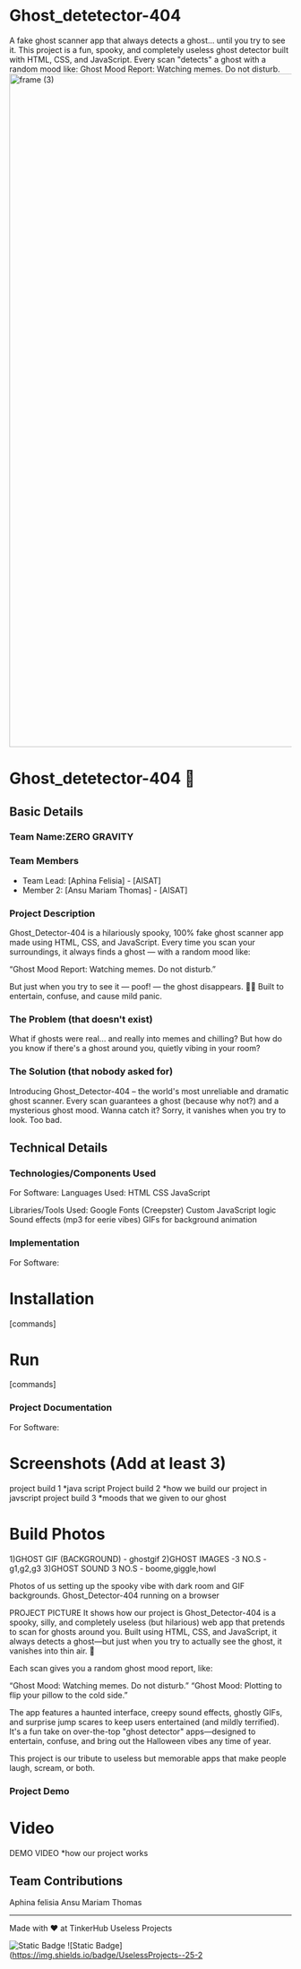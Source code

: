 # Ghost_detetector-404
A fake ghost scanner app that always detects a ghost... until you try to see it.  This project is a fun, spooky, and completely useless ghost detector built with HTML, CSS, and JavaScript. Every scan "detects" a ghost with a random mood like:  Ghost Mood Report: Watching memes. Do not disturb.
<img width="3188" height="1202" alt="frame (3)" src="https://github.com/user-attachments/assets/517ad8e9-ad22-457d-9538-a9e62d137cd7" />


#  Ghost_detetector-404 🎯


## Basic Details
### Team Name:ZERO GRAVITY


### Team Members
- Team Lead: [Aphina Felisia] - [AISAT]
- Member 2: [Ansu Mariam Thomas] - [AISAT]

### Project Description
Ghost_Detector-404 is a hilariously spooky, 100% fake ghost scanner app made using HTML, CSS, and JavaScript. Every time you scan your surroundings, it always finds a ghost — with a random mood like:

“Ghost Mood Report: Watching memes. Do not disturb.”

But just when you try to see it — poof! — the ghost disappears. 👻💨
Built to entertain, confuse, and cause mild panic.



### The Problem (that doesn't exist)
What if ghosts were real… and really into memes and chilling?
But how do you know if there's a ghost around you, quietly vibing in your room?



### The Solution (that nobody asked for)
Introducing Ghost_Detector-404 – the world's most unreliable and dramatic ghost scanner.
Every scan guarantees a ghost (because why not?) and a mysterious ghost mood.
Wanna catch it? Sorry, it vanishes when you try to look. Too bad.

## Technical Details
### Technologies/Components Used
For Software:
Languages Used:
HTML
CSS
JavaScript

Libraries/Tools Used:
Google Fonts (Creepster)
Custom JavaScript logic
Sound effects (mp3 for eerie vibes)
GIFs for background animation

### Implementation
For Software:
# Installation
[commands]

# Run
[commands]

### Project Documentation
For Software:

# Screenshots (Add at least 3)
project build 1
*java script
Project build 2
*how we build our project in javscript
project build 3
*moods that we given to our ghost
# Build Photos
1)GHOST GIF (BACKGROUND) - ghostgif
2)GHOST IMAGES -3 NO.S - g1,g2,g3
3)GHOST SOUND 3 NO.S - boome,giggle,howl

Photos of us setting up the spooky vibe with dark room and GIF backgrounds.
Ghost_Detector-404 running on a browser


PROJECT PICTURE
It shows how our project is
Ghost_Detector-404 is a spooky, silly, and completely useless (but hilarious) web app that pretends to scan for ghosts around you. Built using HTML, CSS, and JavaScript, it always detects a ghost—but just when you try to actually see the ghost, it vanishes into thin air. 🫣

Each scan gives you a random ghost mood report, like:

“Ghost Mood: Watching memes. Do not disturb.”
“Ghost Mood: Plotting to flip your pillow to the cold side.”

The app features a haunted interface, creepy sound effects, ghostly GIFs, and surprise jump scares to keep users entertained (and mildly terrified). It's a fun take on over-the-top "ghost detector" apps—designed to entertain, confuse, and bring out the Halloween vibes any time of year.

This project is our tribute to useless but memorable apps that make people laugh, scream, or both.



### Project Demo
# Video
DEMO VIDEO
*how our project works


## Team Contributions
Aphina felisia
Ansu Mariam Thomas

---
Made with ❤️ at TinkerHub Useless Projects 

![Static Badge](https://img.shields.io/badge/TinkerHub-24?color=%23000000&link=https%3A%2F%2Fwww.tinkerhub.org%2F)
![Static Badge](https://img.shields.io/badge/UselessProjects--25-2
